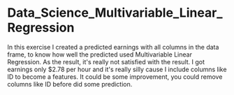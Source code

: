 # Data_Science_Multivariable_Linear_Regression
In this exercise I created a predicted earnings with all columns in the data frame, to know how well the predicted used Multivariable Linear Regression.
As the result, it's really not satisfied with the result. I got earnings only $2.78 per hour and it's really silly cause I include columns like ID to become a features.
It could be some improvement, you could remove columns like ID before did some prediction.
